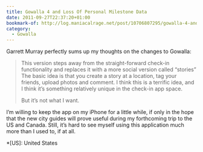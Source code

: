 ```yaml
---
title: Gowalla 4 and Loss Of Personal Milestone Data
date: 2011-09-27T22:37:20+01:00
bookmark-of: http://log.maniacalrage.net/post/10706807295/gowalla-4-and-loss-of-personal-milestone-data
category:
  - Gowalla
---
```

Garrett Murray perfectly sums up my thoughts on the changes to Gowalla:

> This version steps away from the straight-forward check-in functionality and replaces it with a more social version called “stories” The basic idea is that you create a story at a location, tag your friends, upload photos and comment. I think this is a terrific idea, and I think it’s something relatively unique in the check-in app space.
>
> But it’s not what I want.

I’m willing to keep the app on my iPhone for a little while, if only in the hope that the new city guides will prove useful during my forthcoming trip to the US and Canada. Still, it’s hard to see myself using this application much more than I used to, if at all.

*[US]: United States
